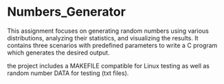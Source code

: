 # Numbers_Generator
This assignment focuses on generating random numbers using various distributions, analyzing their statistics, and visualizing the results. It contains three scenarios with predefined parameters to write a C program which generates the desired output. 

the project includes a MAKEFILE compatible for Linux testing as well as random number DATA for testing (txt files). 
